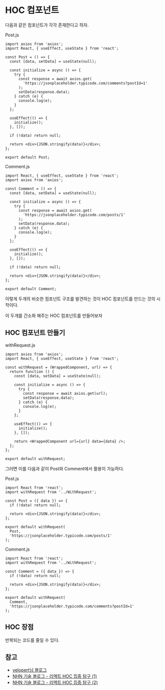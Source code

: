# HOC 컴포넌트

다음과 같은 컴포넌트가 각각 존재한다고 하자.



Post.js

```react
import axios from 'axios';
import React, { useEffect, useState } from 'react';

const Post = () => {
  const [data, setData] = useState(null);

  const initialize = async () => {
    try {
      const response = await axios.get(
        'https://jsonplaceholder.typicode.com/comments?postId=1'
      );
      setData(response.data);
    } catch (e) {
      console.log(e);
    }
  };

  useEffect(() => {
    initialize();
  }, []);

  if (!data) return null;

  return <div>{JSON.stringify(data)}</div>;
};

export default Post;
```



Comment.js

```react
import React, { useEffect, useState } from 'react';
import axios from 'axios';

const Comment = () => {
  const [data, setData] = useState(null);

  const initialize = async () => {
    try {
      const response = await axios.get(
        'https://jsonplaceholder.typicode.com/posts/1'
      );
      setData(response.data);
    } catch (e) {
      console.log(e);
    }
  };

  useEffect(() => {
    initialize();
  }, []);

  if (!data) return null;

  return <div>{JSON.stringify(data)}</div>;
};

export default Comment;

```



이렇게 두개의 비슷한 컴포넌트 구조를 발견하는 것이 HOC 컴포넌트를 만드는 것의 시작이다.

이 두개를 간소화 해주는 HOC 컴포넌트를 만들어보자

## HOC 컴포넌트 만들기

withRequest.js

```react
import axios from 'axios';
import React, { useEffect, useState } from 'react';

const withRequest = (WrappedComponent, url) => {
  return function () {
    const [data, setData] = useState(null);

    const initialize = async () => {
      try {
        const response = await axios.get(url);
        setData(response.data);
      } catch (e) {
        console.log(e);
      }
    };

    useEffect(() => {
      initialize();
    }, []);

    return <WrappedComponent url={url} data={data} />;
  };
};

export default withRequest;
```



그러면 이를 다음과 같이 Post와 Comment에서 활용이 가능하다.

Post.js

```react
import React from 'react';
import withRequest from '../WithRequest';

const Post = ({ data }) => {
  if (!data) return null;

  return <div>{JSON.stringify(data)}</div>;
};

export default withRequest(
  Post,
  'https://jsonplaceholder.typicode.com/posts/1'
);
```



Comment.js

```react
import React from 'react';
import withRequest from '../WithRequest';

const Comment = ({ data }) => {
  if (!data) return null;

  return <div>{JSON.stringify(data)}</div>;
};

export default withRequest(
  Comment,
  'https://jsonplaceholder.typicode.com/comments?postId=1'
);
```



## HOC 장점

반복되는 코드를 줄일 수 있다.



## 참고

- [velopert님 블로그](https://velopert.com/3537)
- [NHN 기술 블로그 - 리액트 HOC 집중 탐구 (1)](https://meetup.toast.com/posts/137)
- [NHN 기술 블로그 - 리액트 HOC 집중 탐구 (2)](https://meetup.toast.com/posts/144)